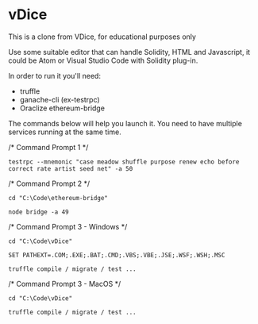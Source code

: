 # vDice
This is a clone from VDice, for educational purposes only

Use some suitable editor that can handle Solidity, HTML and Javascript, it could be Atom or Visual Studio Code with Solidity plug-in.

In order to run it you'll need:
- truffle
- ganache-cli (ex-testrpc)
- Oraclize ethereum-bridge

The commands below will help you launch it. You need to have multiple services running at the same time.

/* Command Prompt 1 */

`testrpc --mnemonic "case meadow shuffle purpose renew echo before correct rate artist seed net" -a 50`

/* Command Prompt 2 */

`cd "C:\Code\ethereum-bridge"`

`node bridge -a 49`

/* Command Prompt 3 - Windows */

`cd "C:\Code\vDice"`

`SET PATHEXT=.COM;.EXE;.BAT;.CMD;.VBS;.VBE;.JSE;.WSF;.WSH;.MSC`

`truffle compile / migrate / test ...`

/* Command Prompt 3 - MacOS */

`cd "C:\Code\vDice"`

`truffle compile / migrate / test ...`
